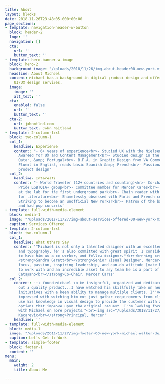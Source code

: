 ```yaml
---
title: About
layout: blocks
date: 2018-11-26T23:48:05.000+00:00
page_sections:
- template: navigation-header-w-button
  block: header-2
  logo: ''
  navigation: []
  cta:
    url: ''
    button_text: ''
- template: hero-banner-w-image
  block: hero-2
  background_image: "/uploads/2018/11/26/img-about-header00-new-york-michael-walker-design.png"
  headline: About Michael
  content: Michael has a background in digital product design and offers professional
    UI/UX design services.
  image:
    image: ''
    alt_text: ''
  cta:
    enabled: false
    url: ''
    button_text: ''
  cta-2:
    url: johnmtlnd.com
    button_text: John Maitland
- template: 2-column-text
  block: two-column-1
  col_1:
    headline: Experience
    content: "- 6+ years of experience<br>- Studied UX with the Nielsen Norman Group<br>-
      Awarded for UX and Content Management<br>- Studied design in the U.S., Netherlands,
      Qatar, &amp; Portugal<br>- B.F.A. in Graphic Design from VA Commonwealth University<br>-
      Fluent in English, reads basic Spanish &amp; French<br>- Passionate about digital
      product design"
  col_2:
    headline: Interests
    content: "- World Traveler (12+ countries and counting)<br>- Co-chair of the Mercer
      Pride LGBTQIA+ group<br>- Committee member for Mercer Cares<br>- Volunteered
      at the lab for the first underground park<br>- Chain reader with a penchant
      for literature<br>- Shamelessly obsessed with Paris and French culture<br>-
      Striving to become an unofficial New Yorker<br>- Patron of the ballet, theatre,
      and bad pop concerts"
- template: full-width-media-element
  block: media-1
  image: "/uploads/2018/11/27/img-about-services-offered-00-new-york-michael-walker-design.png"
  caption: Services Offered
- template: 2-column-text
  block: two-column-1
  col_1:
    headline: What Others Say
    content: '"Michael is not only a talented designer with an excellent eye for spacing
      and typography, he''s also committed with great spirit! I consider myself fortunate
      to have him as a co-worker, and fellow designer."<br><br><img src="/uploads/2018/11/27/img-team-sandy-new-york-michael-walker-design.jpg">
      <strong>Sandra Garett<br></strong>Senior Visual Designer, Mercer<strong><br><br>"</strong>Michael''s
      focus, passion, inspiring leadership, and can-do attitude [make him] a pleasure
      to work with and an incredible asset to any team he is a part of!"<br><img src="/uploads/2018/11/27/img-team-chantel-new-york-michael-walker-design.jpeg"><strong>Chantrel
      Catapano<br></strong>Co-Chair, Mercer Cares'
  col_2:
    content: '"I found Michael to be insightful, organized and dedicated to putting
      out a quality product...I have watched him skillfully take on new projects and
      initiatives with a keen ability to manage multiple clients. I''ve also been
      impressed with watching him not just gather requirements from clients, but also
      use his knowledge in visual design to provide the customer with alternative
      options that improve upon the original request. I''m looking forward to working
      with Michael on more projects."<br><img src="/uploads/2018/11/27/img-team-bosko-new-york-michael-walker-design.jpeg"><strong>Bosko
      Kacarevic<br></strong>Principal, Mercer'
    headline: ''
- template: full-width-media-element
  block: media-1
  image: "/uploads/2018/11/27/img-footer-00-new-york-michael-walker-design.png"
  caption: Let's Get to Work
- template: simple-footer
  block: footer-1
  content: ''
menu:
  main:
    weight: 2
    title: About Me

---
```

